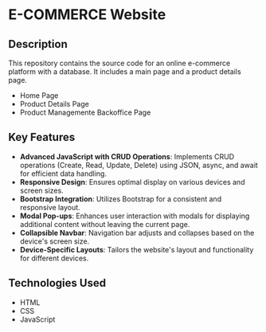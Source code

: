 # E-COMMERCE Website

## Description
This repository contains the source code for an online e-commerce platform with a database. It includes a main page and a product details page.
- Home Page
- Product Details Page
- Product Managemente Backoffice Page

## Key Features
- **Advanced JavaScript with CRUD Operations**: Implements CRUD operations (Create, Read, Update, Delete) using JSON, async, and await for efficient data handling.
- **Responsive Design**: Ensures optimal display on various devices and screen sizes.
- **Bootstrap Integration**: Utilizes Bootstrap for a consistent and responsive layout.
- **Modal Pop-ups**: Enhances user interaction with modals for displaying additional content without leaving the current page.
- **Collapsible Navbar**: Navigation bar adjusts and collapses based on the device's screen size.
- **Device-Specific Layouts**: Tailors the website's layout and functionality for different devices.

## Technologies Used
- HTML
- CSS
- JavaScript
